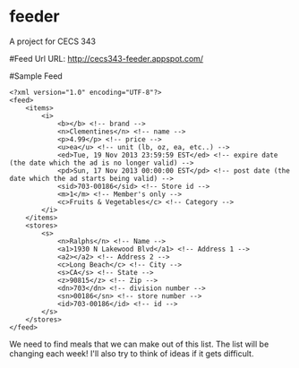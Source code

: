 feeder
======
A project for CECS 343

#Feed Url
URL: http://cecs343-feeder.appspot.com/

#Sample Feed

    <?xml version="1.0" encoding="UTF-8"?>
	<feed>
		<items>
			<i>
				<b></b> <!-- brand -->
				<n>Clementines</n> <!-- name -->
				<p>4.99</p> <!-- price -->
				<u>ea</u> <!-- unit (lb, oz, ea, etc..) -->
				<ed>Tue, 19 Nov 2013 23:59:59 EST</ed> <!-- expire date (the date which the ad is no longer valid) -->
				<pd>Sun, 17 Nov 2013 00:00:00 EST</pd> <!-- post date (the date which the ad starts being valid) -->
				<sid>703-00186</sid> <!-- Store id -->
				<m>1</m> <!-- Member's only -->
				<c>Fruits & Vegetables</c> <!-- Category -->
			</i>
		</items>
		<stores>
			<s>
				<n>Ralphs</n> <!-- Name -->
				<a1>1930 N Lakewood Blvd</a1> <!-- Address 1 -->
				<a2></a2> <!-- Address 2 -->
				<c>Long Beach</c> <!-- City -->
				<s>CA</s> <!-- State -->
				<z>90815</z> <!-- Zip -->
				<dn>703</dn> <!-- division number -->
				<sn>00186</sn> <!-- store number -->
				<id>703-00186</id> <!-- id -->
			</s>
		</stores>
	</feed>

We need to find meals that we can make out of this list. The list will be changing each week! I'll also try to think of ideas if it gets difficult.
